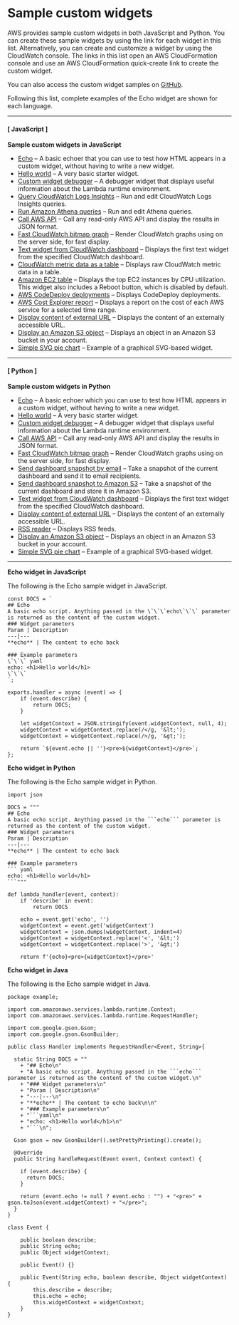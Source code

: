 # Sample custom widgets<a name="add_custom_widget_samples"></a>

AWS provides sample custom widgets in both JavaScript and Python\. You can create these sample widgets by using the link for each widget in this list\. Alternatively, you can create and customize a widget by using the CloudWatch console\. The links in this list open an AWS CloudFormation console and use an AWS CloudFormation quick\-create link to create the custom widget\.

You can also access the custom widget samples on [GitHub](https://github.com/aws-samples/cloudwatch-custom-widgets-samples)\.

Following this list, complete examples of the Echo widget are shown for each language\.

------
#### [ JavaScript ]

**Sample custom widgets in JavaScript**
+ [ Echo](https://console.aws.amazon.com/cloudwatch/cfn.js?region=us-east-1&action=create&stackName=customWidgetEcho-js&template=customWidgets/customWidgetEcho-js.yaml&param_DoCreateExampleDashboard=Yes) – A basic echoer that you can use to test how HTML appears in a custom widget, without having to write a new widget\.
+ [ Hello world](https://console.aws.amazon.com/cloudwatch/cfn.js?region=us-east-1&action=create&stackName=customWidgetHelloWorld-js&template=customWidgets/customWidgetHelloWorld-js.yaml&param_DoCreateExampleDashboard=Yes) – A very basic starter widget\.
+ [ Custom widget debugger](https://console.aws.amazon.com/cloudwatch/cfn.js?region=us-east-1&action=create&stackName=customWidgetDebugger-js&template=customWidgets/customWidgetDebugger-js.yaml&param_DoCreateExampleDashboard=Yes) – A debugger widget that displays useful information about the Lambda runtime environment\.
+ [ Query CloudWatch Logs Insights](https://console.aws.amazon.com/cloudwatch/cfn.js?region=us-east-1&action=create&stackName=customWidgetLogsInsightsQuery-js&template=customWidgets/customWidgetLogsInsightsQuery-js.yaml&param_DoCreateExampleDashboard=Yes) – Run and edit CloudWatch Logs Insights queries\.
+ [ Run Amazon Athena queries](https://console.aws.amazon.com/cloudwatch/cfn.js?region=us-east-1&action=create&stackName=customWidgetAthenaQuery-js&template=customWidgets/customWidgetAthenaQuery-js.yaml&param_DoCreateExampleDashboard=Yes) – Run and edit Athena queries\.
+ [ Call AWS API](https://console.aws.amazon.com/cloudwatch/cfn.js?region=us-east-1&action=create&stackName=customWidgetAwsCall-js&template=customWidgets/customWidgetAwsCall-js.yaml&param_DoCreateExampleDashboard=Yes) – Call any read\-only AWS API and display the results in JSON format\.
+ [ Fast CloudWatch bitmap graph](https://console.aws.amazon.com/cloudwatch/cfn.js?region=us-east-1&action=create&stackName=customWidgetCloudWatchBitmapGraph-js&template=customWidgets/customWidgetCloudWatchBitmapGraph-js.yaml&param_DoCreateExampleDashboard=Yes) – Render CloudWatch graphs using on the server side, for fast display\.
+ [ Text widget from CloudWatch dashboard](https://console.aws.amazon.com/cloudwatch/cfn.js?region=us-east-1&action=create&stackName=customWidgetIncludeTextWidget-js&template=customWidgets/customWidgetIncludeTextWidget-js.yaml&param_DoCreateExampleDashboard=Yes) – Displays the first text widget from the specified CloudWatch dashboard\.
+ [ CloudWatch metric data as a table](https://console.aws.amazon.com/cloudwatch/cfn.js?region=us-east-1&action=create&stackName=customWidgetCloudWatchMetricDataTable-js&template=customWidgets/customWidgetCloudWatchMetricDataTable-js.yaml&param_DoCreateExampleDashboard=Yes) – Displays raw CloudWatch metric data in a table\.
+ [ Amazon EC2 table](https://console.aws.amazon.com/cloudwatch/cfn.js?region=us-east-1&action=create&stackName=customWidgetEc2Table-js&template=customWidgets/customWidgetEc2Table-js.yaml&param_DoCreateExampleDashboard=Yes) – Displays the top EC2 instances by CPU utilization\. This widget also includes a Reboot button, which is disabled by default\.
+ [ AWS CodeDeploy deployments](https://console.aws.amazon.com/cloudwatch/cfn.js?region=us-east-1&action=create&stackName=customWidgetCodeDeploy-js&template=customWidgets/customWidgetCodeDeploy-js.yaml&param_DoCreateExampleDashboard=Yes) – Displays CodeDeploy deployments\.
+ [ AWS Cost Explorer report](https://console.aws.amazon.com/cloudwatch/cfn.js?region=us-east-1&action=create&stackName=customWidgetCostExplorerReport-js&template=customWidgets/customWidgetCostExplorerReport-js.yaml&param_DoCreateExampleDashboard=Yes) – Displays a report on the cost of each AWS service for a selected time range\.
+ [ Display content of external URL](https://console.aws.amazon.com/cloudwatch/cfn.js?region=us-east-1&action=create&stackName=customWidgetFetchURL-js&template=customWidgets/customWidgetFetchURL-js.yaml&param_DoCreateExampleDashboard=Yes) – Displays the content of an externally accessible URL\.
+ [ Display an Amazon S3 object](https://console.aws.amazon.com/cloudwatch/cfn.js?region=us-east-1&action=create&stackName=customWidgetS3GetObject-js&template=customWidgets/customWidgetS3GetObject-js.yaml&param_DoCreateExampleDashboard=Yes) – Displays an object in an Amazon S3 bucket in your account\.
+ [ Simple SVG pie chart](https://console.aws.amazon.com/cloudwatch/cfn.js?region=us-east-1&action=create&stackName=customWidgetSimplePie-js&template=customWidgets/customWidgetSimplePie-js.yaml&param_DoCreateExampleDashboard=Yes) – Example of a graphical SVG\-based widget\.

------
#### [ Python ]

**Sample custom widgets in Python**
+ [ Echo](https://console.aws.amazon.com/cloudwatch/cfn.js?region=us-east-1&action=create&stackName=customWidgetEcho-py&template=customWidgets/customWidgetEcho-py.yaml&param_DoCreateExampleDashboard=Yes) – A basic echoer which you can use to test how HTML appears in a custom widget, without having to write a new widget\.
+ [ Hello world](https://console.aws.amazon.com/cloudwatch/cfn.js?region=us-east-1&action=create&stackName=customWidgetHelloWorld-py&template=customWidgets/customWidgetHelloWorld-py.yaml&param_DoCreateExampleDashboard=Yes) – A very basic starter widget\.
+ [ Custom widget debugger](https://console.aws.amazon.com/cloudwatch/cfn.js?region=us-east-1&action=create&stackName=customWidgetDebugger-py&template=customWidgets/customWidgetDebugger-py.yaml&param_DoCreateExampleDashboard=Yes) – A debugger widget that displays useful information about the Lambda runtime environment\.
+ [ Call AWS API](https://console.aws.amazon.com/cloudwatch/cfn.js?region=us-east-1&action=create&stackName=customWidgetAwsCall-py&template=customWidgets/customWidgetAwsCall-py.yaml&param_DoCreateExampleDashboard=Yes) – Call any read\-only AWS API and display the results in JSON format\.
+  [ Fast CloudWatch bitmap graph](https://console.aws.amazon.com/cloudwatch/cfn.js?region=us-east-1&action=create&stackName=customWidgetCloudWatchBitmapGraph-py&template=customWidgets/customWidgetCloudWatchBitmapGraph-py.yaml&param_DoCreateExampleDashboard=Yes) – Render CloudWatch graphs using on the server side, for fast display\.
+  [ Send dashboard snapshot by email](https://console.aws.amazon.com/cloudwatch/cfn.js?region=us-east-1&action=create&stackName=customWidgetEmailDashboardSnapshot-py&template=customWidgets/customWidgetEmailDashboardSnapshot-py.yaml&param_DoCreateExampleDashboard=Yes) – Take a snapshot of the current dashboard and send it to email recipients\.
+  [ Send dashboard snapshot to Amazon S3](https://console.aws.amazon.com/cloudwatch/cfn.js?region=us-east-1&action=create&stackName=customWidgetSnapshotDashboardToS3-py&template=customWidgets/customWidgetSnapshotDashboardToS3-py.yaml&param_DoCreateExampleDashboard=Yes) – Take a snapshot of the current dashboard and store it in Amazon S3\.
+ [ Text widget from CloudWatch dashboard](https://console.aws.amazon.com/cloudwatch/cfn.js?region=us-east-1&action=create&stackName=customWidgetIncludeTextWidget-py&template=customWidgets/customWidgetIncludeTextWidget-py.yaml&param_DoCreateExampleDashboard=Yes) – Displays the first text widget from the specified CloudWatch dashboard\.
+ [ Display content of external URL](https://console.aws.amazon.com/cloudwatch/cfn.js?region=us-east-1&action=create&stackName=customWidgetFetchURL-py&template=customWidgets/customWidgetFetchURL-py.yaml&param_DoCreateExampleDashboard=Yes) – Displays the content of an externally accessible URL\.
+ [ RSS reader](https://console.aws.amazon.com/cloudwatch/cfn.js?region=us-east-1&action=create&stackName=customWidgetRssReader-py&template=customWidgets/customWidgetRssReader-py.yaml&param_DoCreateExampleDashboard=Yes) – Displays RSS feeds\.
+ [ Display an Amazon S3 object](https://console.aws.amazon.com/cloudwatch/cfn.js?region=us-east-1&action=create&stackName=customWidgetS3GetObject-py&template=customWidgets/customWidgetS3GetObject-py.yaml&param_DoCreateExampleDashboard=Yes) – Displays an object in an Amazon S3 bucket in your account\.
+ [ Simple SVG pie chart](https://console.aws.amazon.com/cloudwatch/cfn.js?region=us-east-1&action=create&stackName=customWidgetSimplePie-py&template=customWidgets/customWidgetSimplePie-py.yaml&param_DoCreateExampleDashboard=Yes) – Example of a graphical SVG\-based widget\.

------

**Echo widget in JavaScript**

The following is the Echo sample widget in JavaScript\.

```
const DOCS = `
## Echo
A basic echo script. Anything passed in the \`\`\`echo\`\`\` parameter is returned as the content of the custom widget.
### Widget parameters
Param | Description
---|---
**echo** | The content to echo back
 
### Example parameters
\`\`\` yaml
echo: <h1>Hello world</h1>
\`\`\`
`;
 
exports.handler = async (event) => {
    if (event.describe) {
        return DOCS;   
    }
    
    let widgetContext = JSON.stringify(event.widgetContext, null, 4);
    widgetContext = widgetContext.replace(/</g, '&lt;');
    widgetContext = widgetContext.replace(/>/g, '&gt;');
    
    return `${event.echo || ''}<pre>${widgetContext}</pre>`;
};
```

**Echo widget in Python**

The following is the Echo sample widget in Python\.

```
import json
     
DOCS = """
## Echo
A basic echo script. Anything passed in the ```echo``` parameter is returned as the content of the custom widget.
### Widget parameters
Param | Description
---|---
**echo** | The content to echo back
     
### Example parameters
``` yaml
echo: <h1>Hello world</h1>
```"""
 
def lambda_handler(event, context):
    if 'describe' in event:
        return DOCS
        
    echo = event.get('echo', '')
    widgetContext = event.get('widgetContext')
    widgetContext = json.dumps(widgetContext, indent=4)
    widgetContext = widgetContext.replace('<', '&lt;')
    widgetContext = widgetContext.replace('>', '&gt;')
        
    return f'{echo}<pre>{widgetContext}</pre>'
```

**Echo widget in Java**

The following is the Echo sample widget in Java\.

```
package example;
 
import com.amazonaws.services.lambda.runtime.Context;
import com.amazonaws.services.lambda.runtime.RequestHandler;
 
import com.google.gson.Gson;
import com.google.gson.GsonBuilder;
 
public class Handler implements RequestHandler<Event, String>{
 
  static String DOCS = ""
    + "## Echo\n"
    + "A basic echo script. Anything passed in the ```echo``` parameter is returned as the content of the custom widget.\n"
    + "### Widget parameters\n"
    + "Param | Description\n"
    + "---|---\n"
    + "**echo** | The content to echo back\n\n"
    + "### Example parameters\n"
    + "```yaml\n"
    + "echo: <h1>Hello world</h1>\n"
    + "```\n";
 
  Gson gson = new GsonBuilder().setPrettyPrinting().create();
 
  @Override
  public String handleRequest(Event event, Context context) {
 
    if (event.describe) {
      return DOCS;
    }
     
    return (event.echo != null ? event.echo : "") + "<pre>" + gson.toJson(event.widgetContext) + "</pre>";
  }
}
     
class Event {
 
    public boolean describe;
    public String echo;
    public Object widgetContext;
 
    public Event() {}
 
    public Event(String echo, boolean describe, Object widgetContext) {
        this.describe = describe;
        this.echo = echo;
        this.widgetContext = widgetContext;
    }
}
```